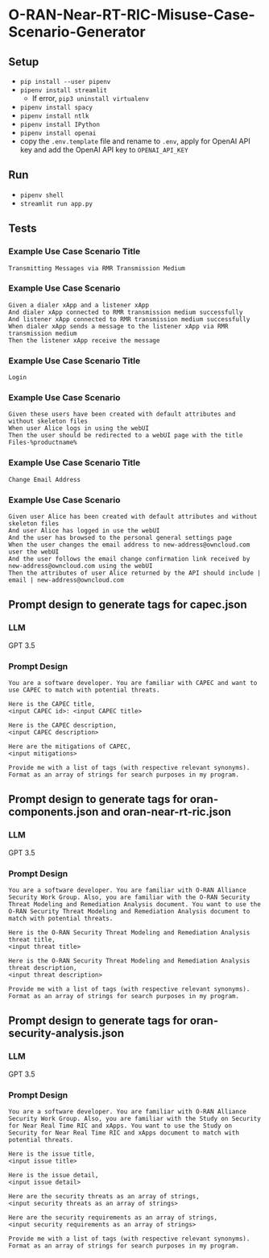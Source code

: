 # O-RAN-Near-RT-RIC-Misuse-Case-Scenario-Generator

## Setup
- `pip install --user pipenv`
- `pipenv install streamlit`
  - If error, `pip3 uninstall virtualenv`
- `pipenv install spacy`
- `pipenv install ntlk`
- `pipenv install IPython`
- `pipenv install openai`
- copy the `.env.template` file and rename to `.env`, apply for OpenAI API key and add the OpenAI API key to `OPENAI_API_KEY`

## Run
- `pipenv shell`
- `streamlit run app.py`

## Tests
### Example Use Case Scenario Title
`Transmitting Messages via RMR Transmission Medium`
### Example Use Case Scenario
```
Given a dialer xApp and a listener xApp
And dialer xApp connected to RMR transmission medium successfully
And listener xApp connected to RMR transmission medium successfully
When dialer xApp sends a message to the listener xApp via RMR transmission medium
Then the listener xApp receive the message
```

### Example Use Case Scenario Title
`Login`
### Example Use Case Scenario
```
Given these users have been created with default attributes and without skeleton files
When user Alice logs in using the webUI
Then the user should be redirected to a webUI page with the title Files-%productname%
```

### Example Use Case Scenario Title
`Change Email Address`
### Example Use Case Scenario
```
Given user Alice has been created with default attributes and without skeleton files
And user Alice has logged in use the webUI
And the user has browsed to the personal general settings page
When the user changes the email address to new-address@owncloud.com user the webUI
And the user follows the email change confirmation link received by new-address@owncloud.com using the webUI
Then the attributes of user Alice returned by the API should include | email | new-address@owncloud.com
```

## Prompt design to generate tags for capec.json
### LLM
GPT 3.5
### Prompt Design
```
You are a software developer. You are familiar with CAPEC and want to use CAPEC to match with potential threats. 

Here is the CAPEC title,
<input CAPEC id>: <input CAPEC title>

Here is the CAPEC description,
<input CAPEC description>

Here are the mitigations of CAPEC,
<input mitigations>

Provide me with a list of tags (with respective relevant synonyms). Format as an array of strings for search purposes in my program.
```

## Prompt design to generate tags for oran-components.json and oran-near-rt-ric.json
### LLM
GPT 3.5
### Prompt Design
```
You are a software developer. You are familiar with O-RAN Alliance Security Work Group. Also, you are familiar with the O-RAN Security Threat Modeling and Remediation Analysis document. You want to use the O-RAN Security Threat Modeling and Remediation Analysis document to match with potential threats. 

Here is the O-RAN Security Threat Modeling and Remediation Analysis threat title,
<input threat title>

Here is the O-RAN Security Threat Modeling and Remediation Analysis threat description,
<input threat description>

Provide me with a list of tags (with respective relevant synonyms). Format as an array of strings for search purposes in my program.
```

## Prompt design to generate tags for oran-security-analysis.json
### LLM
GPT 3.5
### Prompt Design
```
You are a software developer. You are familiar with O-RAN Alliance Security Work Group. Also, you are familiar with the Study on Security for Near Real Time RIC and xApps. You want to use the Study on Security for Near Real Time RIC and xApps document to match with potential threats. 

Here is the issue title,
<input issue title>

Here is the issue detail,
<input issue detail>

Here are the security threats as an array of strings,
<input security threats as an array of strings>

Here are the security requirements as an array of strings,
<input security requirements as an array of strings>

Provide me with a list of tags (with respective relevant synonyms). Format as an array of strings for search purposes in my program.
```